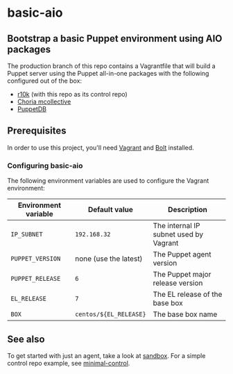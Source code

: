 # basic-aio
## Bootstrap a basic Puppet environment using AIO packages

The production branch of this repo contains a Vagrantfile that will build a Puppet
server using the Puppet all-in-one packages with the following configured
out of the box:
* [r10k](https://forge.puppet.com/puppet/r10k) (with this repo as its control repo)
* [Choria mcollective](http://choria.io/)
* [PuppetDB](https://puppet.com/docs/puppetdb/)

## Prerequisites

In order to use this project, you'll need
[Vagrant](https://vagrantup.com/) and
[Bolt](https://puppet.com/docs/bolt/latest/bolt.html) installed.

### Configuring basic-aio

The following environment variables are used to configure the Vagrant environment:

| Environment variable | Default value          | Description                            |
| -------------------- | -------------          | -----------                            |
| `IP_SUBNET`          | `192.168.32`           | The internal IP subnet used by Vagrant |
| `PUPPET_VERSION`     | none (use the latest)  | The Puppet agent version               |
| `PUPPET_RELEASE`     | `6`                    | The Puppet major release version       |
| `EL_RELEASE`         | `7`                    | The EL release of the base box         |
| `BOX`                | `centos/${EL_RELEASE}` | The base box name                      |

## See also

To get started with just an agent, take a look at
[sandbox](https://github.com/puppet-bootstrap/sandbox).  For a simple control
repo example, see
[minimal-control](https://github.com/puppet-bootstrap/minimal-control).
